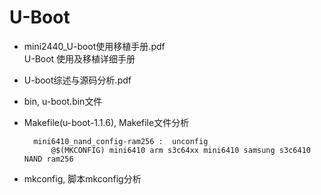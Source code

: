 U-Boot
====

* mini2440_U-boot使用移植手册.pdf    
	U-Boot 使用及移植详细手册
* U-boot综述与源码分析.pdf
* bin, u-boot.bin文件
* Makefile(u-boot-1.1.6), Makefile文件分析

		mini6410_nand_config-ram256 :  unconfig
    		@$(MKCONFIG) mini6410 arm s3c64xx mini6410 samsung s3c6410 NAND ram256
    		
* mkconfig, 脚本mkconfig分析

